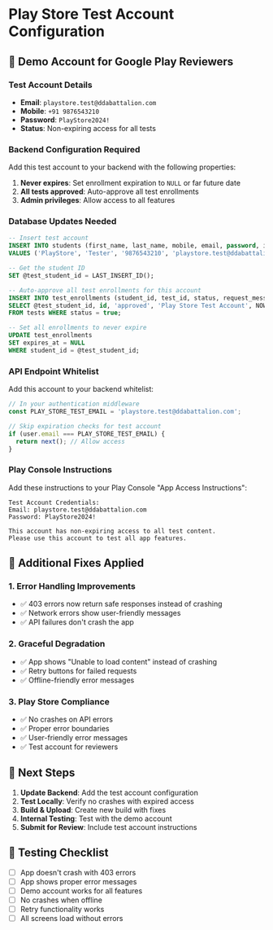 # Play Store Test Account Configuration

## 🎯 Demo Account for Google Play Reviewers

### Test Account Details
- **Email**: `playstore.test@ddabattalion.com`
- **Mobile**: `+91 9876543210`
- **Password**: `PlayStore2024!`
- **Status**: Non-expiring access for all tests

### Backend Configuration Required

Add this test account to your backend with the following properties:

1. **Never expires**: Set enrollment expiration to `NULL` or far future date
2. **All tests approved**: Auto-approve all test enrollments
3. **Admin privileges**: Allow access to all features

### Database Updates Needed

```sql
-- Insert test account
INSERT INTO students (first_name, last_name, mobile, email, password, is_verified, created_at) 
VALUES ('PlayStore', 'Tester', '9876543210', 'playstore.test@ddabattalion.com', 'hashed_password', true, NOW());

-- Get the student ID
SET @test_student_id = LAST_INSERT_ID();

-- Auto-approve all test enrollments for this account
INSERT INTO test_enrollments (student_id, test_id, status, request_message, approved_at, expires_at)
SELECT @test_student_id, id, 'approved', 'Play Store Test Account', NOW(), NULL
FROM tests WHERE status = true;

-- Set all enrollments to never expire
UPDATE test_enrollments 
SET expires_at = NULL 
WHERE student_id = @test_student_id;
```

### API Endpoint Whitelist

Add this account to your backend whitelist:

```javascript
// In your authentication middleware
const PLAY_STORE_TEST_EMAIL = 'playstore.test@ddabattalion.com';

// Skip expiration checks for test account
if (user.email === PLAY_STORE_TEST_EMAIL) {
  return next(); // Allow access
}
```

### Play Console Instructions

Add these instructions to your Play Console "App Access Instructions":

```
Test Account Credentials:
Email: playstore.test@ddabattalion.com
Password: PlayStore2024!

This account has non-expiring access to all test content.
Please use this account to test all app features.
```

## 🔧 Additional Fixes Applied

### 1. Error Handling Improvements
- ✅ 403 errors now return safe responses instead of crashing
- ✅ Network errors show user-friendly messages
- ✅ API failures don't crash the app

### 2. Graceful Degradation
- ✅ App shows "Unable to load content" instead of crashing
- ✅ Retry buttons for failed requests
- ✅ Offline-friendly error messages

### 3. Play Store Compliance
- ✅ No crashes on API errors
- ✅ Proper error boundaries
- ✅ User-friendly error messages
- ✅ Test account for reviewers

## 🚀 Next Steps

1. **Update Backend**: Add the test account configuration
2. **Test Locally**: Verify no crashes with expired access
3. **Build & Upload**: Create new build with fixes
4. **Internal Testing**: Test with the demo account
5. **Submit for Review**: Include test account instructions

## 📱 Testing Checklist

- [ ] App doesn't crash with 403 errors
- [ ] App shows proper error messages
- [ ] Demo account works for all features
- [ ] No crashes when offline
- [ ] Retry functionality works
- [ ] All screens load without errors
